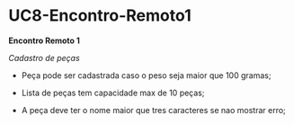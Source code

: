 # UC8-Encontro-Remoto1
 

**Encontro Remoto 1**

*Cadastro de peças*

- Peça pode ser cadastrada caso o peso seja maior que 100 gramas;


- Lista de peças tem capacidade max de 10 peças;


- A peça deve ter o nome maior que tres caracteres se nao mostrar erro;


